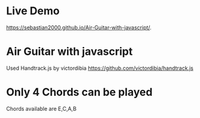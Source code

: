 # Live Demo
https://sebastian2000.github.io/Air-Guitar-with-javascript/.

# Air Guitar with javascript

Used Handtrack.js by victordibia
https://github.com/victordibia/handtrack.js

# Only 4 Chords can be played 
Chords available are E,C,A,B

